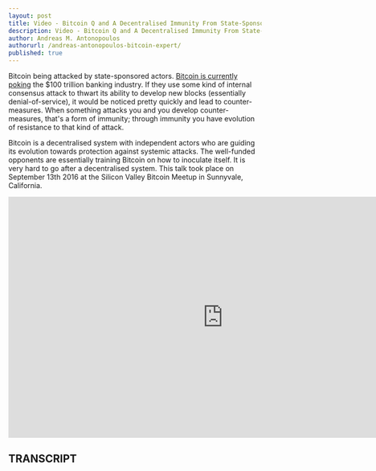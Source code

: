 ```yaml
---
layout: post
title: Video - Bitcoin Q and A Decentralised Immunity From State-Sponsored Attacks
description: Video - Bitcoin Q and A Decentralised Immunity From State-Sponsored Attacks
author: Andreas M. Antonopoulos
authorurl: /andreas-antonopoulos-bitcoin-expert/
published: true
---
```


<p>Bitcoin being attacked by state-sponsored actors. <a href="/video-bitcoin-for-beginners/">Bitcoin is currently poking</a> the $100 trillion banking industry. If they use some kind of internal consensus attack to thwart its ability to develop new blocks (essentially denial-of-service), it would be noticed pretty quickly and lead to counter-measures. When something attacks you and you develop counter-measures, that's a form of immunity; through immunity you have evolution of resistance to that kind of attack. </p>

<p>Bitcoin is a decentralised system with independent actors who are guiding its evolution towards protection against systemic attacks. The well-funded opponents are essentially training Bitcoin on how to inoculate itself. It is very hard to go after a decentralised system. This talk took place on September 13th 2016 at the Silicon Valley Bitcoin Meetup in Sunnyvale, California.</p>

<center><iframe width="854" height="480" src="https://www.youtube.com/embed/ZBuHOGufW14?list=PLPQwGV1aLnTsHvzevl9BAUlfsfwFfU7aP" frameborder="0" allowfullscreen></iframe></center>

<h2>TRANSCRIPT</h2>
